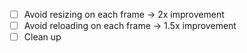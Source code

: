 - [ ] Avoid resizing on each frame -> 2x improvement
- [ ] Avoid reloading on each frame -> 1.5x improvement
- [ ] Clean up

